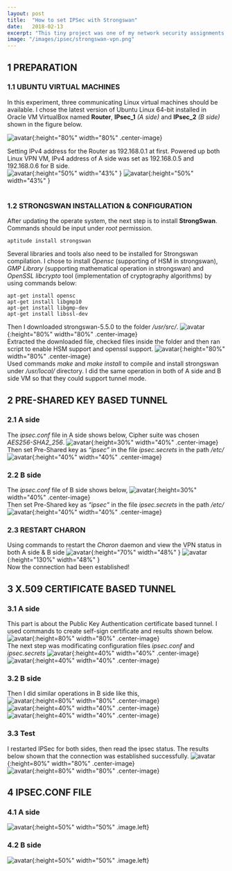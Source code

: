 ```yaml
---
layout: post
title:  "How to set IPSec with Strongswan"
date:   2018-02-13
excerpt: "This tiny project was one of my network security assignments when I was in Bham. It might be replaced by SSL recent years but still a well designed technology"
image: "/images/ipsec/strongswan-vpn.png"
---
```


## 1	PREPARATION

###	1.1	UBUNTU VIRTUAL MACHINES

In this experiment, three communicating Linux virtual machines should be available. I chose the latest version of Ubuntu Linux 64-bit installed in Oracle VM VirtualBox named <b>Router</b>, <b>IPsec_1</b> <i>(A side)</i> and <b>IPsec_2</b> <i>(B side)</i> shown in the figure below.<br>

![avatar](/images/ipsec/ipsec1_1_1.png){:height="80%" width="80%" .center-image}
<br>

Setting IPv4 address for the Router as 192.168.0.1 at first. Powered up both Linux VPN VM, IPv4 address of A side was set as 192.168.0.5 and 192.168.0.6 for B side.<br>
![avatar](/images/ipsec/ipsec1_1_2.png){:height="50%" width="43%" }
![avatar](/images/ipsec/ipsec1_1_4.png){:height="50%" width="43%" }
<br><br>


###	1.2	STRONGSWAN INSTALLATION & CONFIGURATION

After updating the operate system, the next step is to install <b>StrongSwan</b>.<br>
Commands should be input under <i>root</i> permission.
```
aptitude install strongswan
```
Several libraries and tools also need to be installed for Strongswan compilation. I chose to install <i>Opensc</i> (supporting of HSM in strongswan), <i>GMP Library</i> (supporting mathematical operation in strongswan) and <i>OpenSSL libcrypto</i> tool (implementation of cryptography algorithms) by using commands below:
```
apt-get install opensc
apt-get install libgmp10
apt-get install libgmp-dev
apt-get install libssl-dev
```
Then I downloaded strongswan-5.5.0 to the folder <i>/usr/src/</i>.
![avatar](/images/ipsec/ipsec1_1_5.png){:height="80%" width="80%" .center-image}<br>
Extracted the downloaded file, checked files inside the folder and then ran script to enable HSM support and openssl support.
![avatar](/images/ipsec/ipsec1_1_6.png){:height="80%" width="80%" .center-image}<br>
Used commands <i>make</i> and <i>make install</i> to compile and install strongswan under <i>/usr/local/</i> directory. I did the same operation in both of A side and B side VM so that they could support tunnel mode.
## 2	PRE-SHARED KEY BASED TUNNEL

### 2.1 A side

The <i>ipsec.conf</i> file in A side shows below, Cipher suite was chosen <i>AES256-SHA2_256</i>.
![avatar](/images/ipsec/ipsec2_1_1.png){:height=30%" width="40%" .center-image}
<br>
Then set Pre-Shared key as <i>“ipsec”</i> in the file <i>ipsec.secrets</i> in the path <i>/etc/</i>
![avatar](/images/ipsec/ipsec2_1_2.png){:height="40%" width="40%" .center-image}
<br>
### 2.2 B side
The <i>ipsec.conf</i> file of B side shows below,
![avatar](/images/ipsec/ipsec2_2_1.png){:height=30%" width="40%" .center-image}
<br>
Then set Pre-Shared key as <i>“ipsec”</i> in the file <i>ipsec.secrets</i> in the path <i>/etc/</i>
![avatar](/images/ipsec/ipsec2_2_2.png){:height="40%" width="40%" .center-image}
<br>
### 2.3	RESTART CHARON

Using commands to restart the <i>Charon</i> daemon and view the VPN status in both A side & B side
![avatar](/images/ipsec/ipsec2_3_1.png){:height="70%" width="48%" }
![avatar](/images/ipsec/ipsec2_3_2.png){:height="130%" width="48%" }
<br>
Now the connection had been established!

## 3	X.509 CERTIFICATE BASED TUNNEL
### 3.1 A side
This part is about the Public Key Authentication certificate based tunnel. I used commands to create self-sign certificate and results shown below.
![avatar](/images/ipsec/ipsec3_1_1.png){:height=80%" width="80%" .center-image}
<br>
The next step was modificating configuration files <i>ipsec.conf</i> and <i>ipsec.secrets</i>
![avatar](/images/ipsec/ipsec3_1_2.png){:height=40%" width="40%" .center-image}
<br>
![avatar](/images/ipsec/ipsec3_1_3.png){:height=40%" width="40%" .center-image}
<br>
### 3.2 B side
Then I did similar operations in B side like this,<br>
![avatar](/images/ipsec/ipsec3_2_1.png){:height=80%" width="80%" .center-image}
<br>
![avatar](/images/ipsec/ipsec3_2_2.png){:height=40%" width="40%" .center-image}
<br>
![avatar](/images/ipsec/ipsec3_2_3.png){:height=40%" width="40%" .center-image}
<br>
### 3.3 Test
I restarted IPSec for both sides, then read the ipsec status. The results below shown that the connection was established successfully.
![avatar](/images/ipsec/ipsec3_3_1.png){:height=80%" width="80%" .center-image}
<br>
![avatar](/images/ipsec/ipsec3_3_2.png){:height=80%" width="80%" .center-image}
<br>

## 4	IPSEC.CONF FILE
### 4.1 A side
![avatar](/images/ipsec/ipsec4_1_1.png){:height=50%" width="50%" .image.left}

### 4.2 B side
![avatar](/images/ipsec/ipsec4_2_1.png){:height=50%" width="50%" .image.left}
<br>
